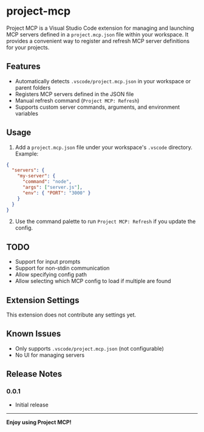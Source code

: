 # project-mcp

Project MCP is a Visual Studio Code extension for managing and launching MCP servers defined in a `project.mcp.json` file within your workspace. It provides a convenient way to register and refresh MCP server definitions for your projects.

## Features

- Automatically detects `.vscode/project.mcp.json` in your workspace or parent folders
- Registers MCP servers defined in the JSON file
- Manual refresh command (`Project MCP: Refresh`)
- Supports custom server commands, arguments, and environment variables

## Usage

1. Add a `project.mcp.json` file under your workspace's `.vscode` directory. Example:

```json
{
  "servers": {
    "my-server": {
      "command": "node",
      "args": ["server.js"],
      "env": { "PORT": "3000" }
    }
  }
}
```

2. Use the command palette to run `Project MCP: Refresh` if you update the config.

## TODO

- Support for input prompts
- Support for non-stdin communication
- Allow specifying config path
- Allow selecting which MCP config to load if multiple are found

## Extension Settings

This extension does not contribute any settings yet.

## Known Issues

- Only supports `.vscode/project.mcp.json` (not configurable)
- No UI for managing servers

## Release Notes

### 0.0.1
- Initial release

---

**Enjoy using Project MCP!**
